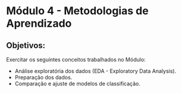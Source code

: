 # Módulo 4 - Metodologias de Aprendizado
## Objetivos:
Exercitar os seguintes conceitos trabalhados no Módulo:
- Análise exploratória dos dados (EDA - Exploratory Data Analysis).
- Preparação dos dados.
- Comparação e ajuste de modelos de classificação.
